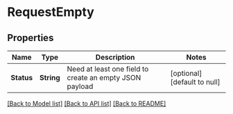 # RequestEmpty
## Properties

| Name | Type | Description | Notes |
|------------ | ------------- | ------------- | -------------|
| **Status** | **String** | Need at least one field to create an empty JSON payload | [optional] [default to null] |

[[Back to Model list]](../README.md#documentation-for-models) [[Back to API list]](../README.md#documentation-for-api-endpoints) [[Back to README]](../README.md)

